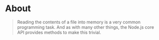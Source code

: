 # About

>Reading the contents of a file into memory is a very common programming task. And as with many other things, the Node.js core API provides methods to make this trivial.